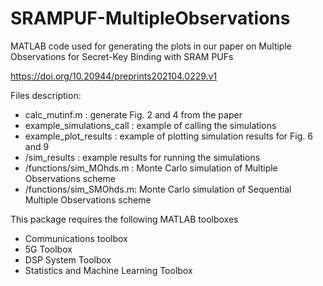 # SRAMPUF-MultipleObservations
MATLAB code used for generating the plots in our paper on Multiple Observations for Secret-Key Binding with SRAM PUFs

https://doi.org/10.20944/preprints202104.0229.v1

Files description:

- calc_mutinf.m : generate Fig. 2 and 4 from the paper
- example_simulations_call : example of calling the simulations
- example_plot_results : example of plotting simulation results for Fig. 6 and 9
- /sim_results : example results for running the simulations
- /functions/sim_MOhds.m : Monte Carlo simulation of Multiple Observations scheme
- /functions/sim_SMOhds.m: Monte Carlo simulation of Sequential Multiple Observations scheme


This package requires the following MATLAB toolboxes
- Communications toolbox
- 5G Toolbox
- DSP System Toolbox
- Statistics and Machine Learning Toolbox
